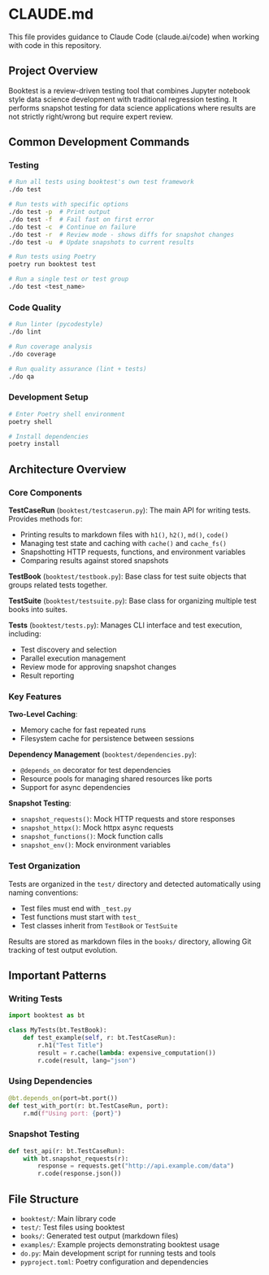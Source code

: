 # CLAUDE.md

This file provides guidance to Claude Code (claude.ai/code) when working with code in this repository.

## Project Overview

Booktest is a review-driven testing tool that combines Jupyter notebook style data science development with traditional regression testing. It performs snapshot testing for data science applications where results are not strictly right/wrong but require expert review.

## Common Development Commands

### Testing
```bash
# Run all tests using booktest's own test framework
./do test

# Run tests with specific options
./do test -p  # Print output
./do test -f  # Fail fast on first error
./do test -c  # Continue on failure
./do test -r  # Review mode - shows diffs for snapshot changes
./do test -u  # Update snapshots to current results

# Run tests using Poetry
poetry run booktest test

# Run a single test or test group
./do test <test_name>
```

### Code Quality
```bash
# Run linter (pycodestyle)
./do lint

# Run coverage analysis
./do coverage

# Run quality assurance (lint + tests)
./do qa
```

### Development Setup
```bash
# Enter Poetry shell environment
poetry shell

# Install dependencies
poetry install
```

## Architecture Overview

### Core Components

**TestCaseRun** (`booktest/testcaserun.py`): The main API for writing tests. Provides methods for:
- Printing results to markdown files with `h1()`, `h2()`, `md()`, `code()`
- Managing test state and caching with `cache()` and `cache_fs()`
- Snapshotting HTTP requests, functions, and environment variables
- Comparing results against stored snapshots

**TestBook** (`booktest/testbook.py`): Base class for test suite objects that groups related tests together.

**TestSuite** (`booktest/testsuite.py`): Base class for organizing multiple test books into suites.

**Tests** (`booktest/tests.py`): Manages CLI interface and test execution, including:
- Test discovery and selection
- Parallel execution management
- Review mode for approving snapshot changes
- Result reporting

### Key Features

**Two-Level Caching**:
- Memory cache for fast repeated runs
- Filesystem cache for persistence between sessions

**Dependency Management** (`booktest/dependencies.py`):
- `@depends_on` decorator for test dependencies
- Resource pools for managing shared resources like ports
- Support for async dependencies

**Snapshot Testing**:
- `snapshot_requests()`: Mock HTTP requests and store responses
- `snapshot_httpx()`: Mock httpx async requests
- `snapshot_functions()`: Mock function calls
- `snapshot_env()`: Mock environment variables

### Test Organization

Tests are organized in the `test/` directory and detected automatically using naming conventions:
- Test files must end with `_test.py`
- Test functions must start with `test_`
- Test classes inherit from `TestBook` or `TestSuite`

Results are stored as markdown files in the `books/` directory, allowing Git tracking of test output evolution.

## Important Patterns

### Writing Tests
```python
import booktest as bt

class MyTests(bt.TestBook):
    def test_example(self, r: bt.TestCaseRun):
        r.h1("Test Title")
        result = r.cache(lambda: expensive_computation())
        r.code(result, lang="json")
```

### Using Dependencies
```python
@bt.depends_on(port=bt.port())
def test_with_port(r: bt.TestCaseRun, port):
    r.md(f"Using port: {port}")
```

### Snapshot Testing
```python
def test_api(r: bt.TestCaseRun):
    with bt.snapshot_requests(r):
        response = requests.get("http://api.example.com/data")
        r.code(response.json())
```

## File Structure

- `booktest/`: Main library code
- `test/`: Test files using booktest
- `books/`: Generated test output (markdown files)
- `examples/`: Example projects demonstrating booktest usage
- `do.py`: Main development script for running tests and tools
- `pyproject.toml`: Poetry configuration and dependencies